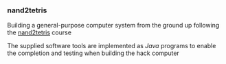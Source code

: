 ### nand2tetris

Building a general-purpose computer system from the ground up following the [nand2tetris](https://www.nand2tetris.org) course

The supplied software tools are implemented as <i>Java</i> programs to enable the completion and testing when building the hack computer